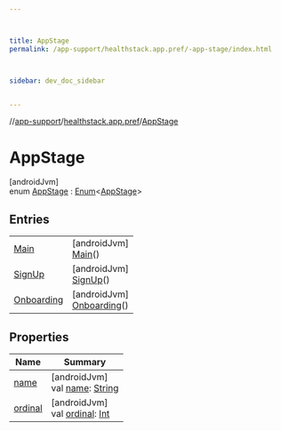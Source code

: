 ```yaml
---



title: AppStage
permalink: /app-support/healthstack.app.pref/-app-stage/index.html



sidebar: dev_doc_sidebar


---
```




//[app-support](/app-support.html)/[healthstack.app.pref](../index.html)/[AppStage](index.html)



# AppStage



[androidJvm]\
enum [AppStage](index.html) : [Enum](https://kotlinlang.org/api/latest/jvm/stdlib/kotlin/-enum/index.html)&lt;[AppStage](index.html)&gt;



## Entries


| | |
|---|---|
| [Main](-main/index.html) | [androidJvm]<br>[Main](-main/index.html)() |
| [SignUp](-sign-up/index.html) | [androidJvm]<br>[SignUp](-sign-up/index.html)() |
| [Onboarding](-onboarding/index.html) | [androidJvm]<br>[Onboarding](-onboarding/index.html)() |


## Properties


| Name | Summary |
|---|---|
| [name](-onboarding/index.html#-372974862%2FProperties%2F-1544593023) | [androidJvm]<br>val [name](-onboarding/index.html#-372974862%2FProperties%2F-1544593023): [String](https://kotlinlang.org/api/latest/jvm/stdlib/kotlin/-string/index.html) |
| [ordinal](-onboarding/index.html#-739389684%2FProperties%2F-1544593023) | [androidJvm]<br>val [ordinal](-onboarding/index.html#-739389684%2FProperties%2F-1544593023): [Int](https://kotlinlang.org/api/latest/jvm/stdlib/kotlin/-int/index.html) |




